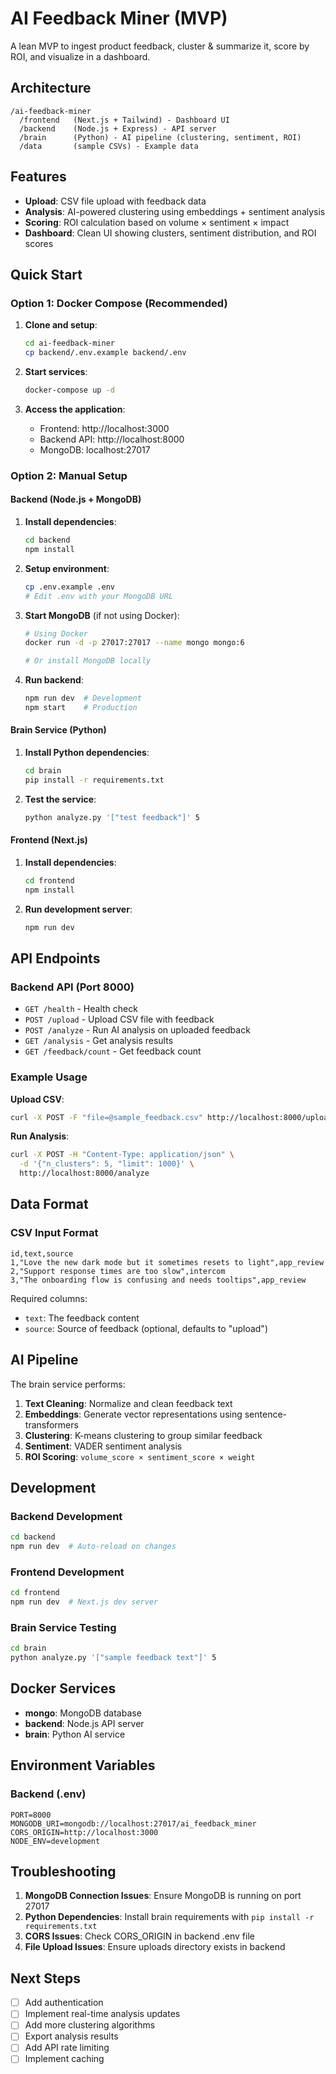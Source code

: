 ﻿# AI Feedback Miner (MVP)

A lean MVP to ingest product feedback, cluster & summarize it, score by ROI, and visualize in a dashboard.

## Architecture

```
/ai-feedback-miner
  /frontend   (Next.js + Tailwind) - Dashboard UI
  /backend    (Node.js + Express) - API server
  /brain      (Python) - AI pipeline (clustering, sentiment, ROI)
  /data       (sample CSVs) - Example data
```

## Features

- **Upload**: CSV file upload with feedback data
- **Analysis**: AI-powered clustering using embeddings + sentiment analysis
- **Scoring**: ROI calculation based on volume × sentiment × impact
- **Dashboard**: Clean UI showing clusters, sentiment distribution, and ROI scores

## Quick Start

### Option 1: Docker Compose (Recommended)

1. **Clone and setup**:

   ```bash
   cd ai-feedback-miner
   cp backend/.env.example backend/.env
   ```

2. **Start services**:

   ```bash
   docker-compose up -d
   ```

3. **Access the application**:
   - Frontend: http://localhost:3000
   - Backend API: http://localhost:8000
   - MongoDB: localhost:27017

### Option 2: Manual Setup

#### Backend (Node.js + MongoDB)

1. **Install dependencies**:

   ```bash
   cd backend
   npm install
   ```

2. **Setup environment**:

   ```bash
   cp .env.example .env
   # Edit .env with your MongoDB URL
   ```

3. **Start MongoDB** (if not using Docker):

   ```bash
   # Using Docker
   docker run -d -p 27017:27017 --name mongo mongo:6

   # Or install MongoDB locally
   ```

4. **Run backend**:
   ```bash
   npm run dev  # Development
   npm start    # Production
   ```

#### Brain Service (Python)

1. **Install Python dependencies**:

   ```bash
   cd brain
   pip install -r requirements.txt
   ```

2. **Test the service**:
   ```bash
   python analyze.py '["test feedback"]' 5
   ```

#### Frontend (Next.js)

1. **Install dependencies**:

   ```bash
   cd frontend
   npm install
   ```

2. **Run development server**:
   ```bash
   npm run dev
   ```

## API Endpoints

### Backend API (Port 8000)

- `GET /health` - Health check
- `POST /upload` - Upload CSV file with feedback
- `POST /analyze` - Run AI analysis on uploaded feedback
- `GET /analysis` - Get analysis results
- `GET /feedback/count` - Get feedback count

### Example Usage

**Upload CSV**:

```bash
curl -X POST -F "file=@sample_feedback.csv" http://localhost:8000/upload
```

**Run Analysis**:

```bash
curl -X POST -H "Content-Type: application/json" \
  -d '{"n_clusters": 5, "limit": 1000}' \
  http://localhost:8000/analyze
```

## Data Format

### CSV Input Format

```csv
id,text,source
1,"Love the new dark mode but it sometimes resets to light",app_review
2,"Support response times are too slow",intercom
3,"The onboarding flow is confusing and needs tooltips",app_review
```

Required columns:

- `text`: The feedback content
- `source`: Source of feedback (optional, defaults to "upload")

## AI Pipeline

The brain service performs:

1. **Text Cleaning**: Normalize and clean feedback text
2. **Embeddings**: Generate vector representations using sentence-transformers
3. **Clustering**: K-means clustering to group similar feedback
4. **Sentiment**: VADER sentiment analysis
5. **ROI Scoring**: `volume_score × sentiment_score × weight`

## Development

### Backend Development

```bash
cd backend
npm run dev  # Auto-reload on changes
```

### Frontend Development

```bash
cd frontend
npm run dev  # Next.js dev server
```

### Brain Service Testing

```bash
cd brain
python analyze.py '["sample feedback text"]' 5
```

## Docker Services

- **mongo**: MongoDB database
- **backend**: Node.js API server
- **brain**: Python AI service

## Environment Variables

### Backend (.env)

```
PORT=8000
MONGODB_URI=mongodb://localhost:27017/ai_feedback_miner
CORS_ORIGIN=http://localhost:3000
NODE_ENV=development
```

## Troubleshooting

1. **MongoDB Connection Issues**: Ensure MongoDB is running on port 27017
2. **Python Dependencies**: Install brain requirements with `pip install -r requirements.txt`
3. **CORS Issues**: Check CORS_ORIGIN in backend .env file
4. **File Upload Issues**: Ensure uploads directory exists in backend

## Next Steps

- [ ] Add authentication
- [ ] Implement real-time analysis updates
- [ ] Add more clustering algorithms
- [ ] Export analysis results
- [ ] Add API rate limiting
- [ ] Implement caching
